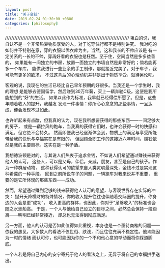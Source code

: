 ```yaml
---
layout: post
title: "关于金钱"
date: 2019-02-24 01:30:00 +0800
categories: [philosophy]
---
```

////////////////////////////////////////////////////////////////////////////////
坦白的说，我自认不是一个非常热衷物质享受的人，对于吃穿住行都不是特别讲究。
我对吃的如何并不特别在意，穿的衣服以优衣库为主，当然，这和我长的不帅应该是
有一定关系的--长的不帅，穿再好看的衣服也是枉然。至于住，空间当然是多多益善的，
如果能有一间独立的书房，放置一面独立的书墙自然是非常好的；倘若能再多一个车库，
能供我进行一些业余的手工制作，那就接近完美了。对于车子，我可能有更多的欲求，
不过这背后的心理动机并非是出于物质享受，就待另论吧。

客观的说，我现在的生活已经比自己早年预期的好很多。当我还是一个学生时，我的理想
是能够去德国留学，然后赚到30万年薪，买上一辆奔驰C级。这便是我所能想到的“好”的生活。
如果以此作为标准，我早就已经得偿所愿了。但是，这些年随着收入的提升，我越发
发现一件事情：你所心心念念的那些事情，一旦达成，便会发现不过如此。

也许听起来有点酸，但我真的认为，现在我所想要获得的那些东西——一间足够大的房子，
或是一辆拉风的跑车，当我真的获得它们时，也许会获得一时的快感和满足，但它绝不会持久。
然而即便我已经逐渐体会到，物质上的满足与享受所能带给我的快乐与幸福实在是有限的，
但回顾全职工作的这接近六年时间，赚钱依然是我的主要目标。这实在是一种矛盾。

我想徳波顿是对的，与其说人们热衷于追求金钱，不如说人们希望通过赚钱来获得他人的认可。
这些人，可以是父母，伴侣，亲戚，朋友，甚至是自己的孩子。作为一种群居动物，
这种获得认可的欲望来自人类灵魂最深处，金钱不过是实现这种希冀的一种手段。
回到之前所说车子的问题，一辆跑车对我来说并不重要， 重要的是它所体现的那些东西——成功。

然而，希望通过赚到足够的钱来获得他人认可的愿望，与客观世界存在实际的冲突：
抛开天降横财的特殊情况，你的收入提升往往也伴随着交际圈的提升，你身边的人会是更“成功”，
收入更高的群体，也因此，你对于“足够收入”的标准也会随之水涨船高。
于是，一个人与他给自己设立的目标之间，必然总会保持一段距离——明明已经非常接近，
却总也无法得到彻底满足。

另一方面，他人的认可是否如此值得如此重视，本身也是一个亟待商榷的问题——
依我的愚见，大多数人的看法不仅世俗、肤浅，而且往往充满不稳定性。他肯能因为一时的情绪
而认可你，也可能因为你的一个不和他心意的举动而将你踩道脚底。

一个人若是将自己内心的安宁寄托于他人的看法之上，无异于将自己的幸福拱手送出。


